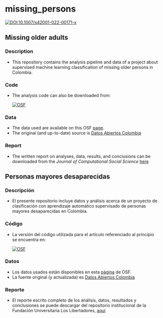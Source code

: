 # missing_persons

[![DOI:10.1007/s42001-022-00171-x](https://zenodo.org/badge/DOI/10.1007/s42001-022-00171-x.svg)](https://doi.org/10.1007/s42001-022-00171-x)

## Missing older adults
### Description
- This repository contains the analysis pipeline and data of a project about supervised machine learning classification of missing older persons in Colombia. 

### Code
- The analysis code can also be downloaded from:

  [![OSF](https://img.shields.io/badge/OSF-blue)](https://osf.io/agz5e/)

### Data
- The data used are available on this OSF [page](https://osf.io/2vkd5/).
- The original (and up-to-date) source is [Datos Abiertos Colombia](https://www.datos.gov.co/Justicia-y-Derecho/Desaparecidos-Colombia-hist-rico-a-os-1930-a-junio/8hqm-7fdt)

### Report
- The written report on analyses, data, results, and conclusions can be downloaded from the *Journal of Computational Social Science* [here](https://link.springer.com/article/10.1007/s42001-022-00171-x) 

## Personas mayores desaparecidas
### Descripción
- El presente repositorio incluye datos y análisis acerca de un proyecto de clasificación con aprendizaje automático supervisado de personas mayores desaparecidas en Colombia.

### Código
- La versión del código utilizada para el artículo referenciado al principio se encuentra en:

  [![OSF](https://img.shields.io/badge/OSF-blue)](https://osf.io/agz5e/)

### Datos
- Los datos usados están disponibles en esta [página](https://osf.io/2vkd5/) de OSF.
- La fuente original (y actualizada) es [Datos Abiertos Colombia](https://www.datos.gov.co/Justicia-y-Derecho/Desaparecidos-Colombia-hist-rico-a-os-1930-a-junio/8hqm-7fdt)

### Reporte
- El reporte escrito completo de los análisis, datos, resultados y conclusiones se puede descargar del repositorio institucional de la Fundación Universitaria Los Libertadores, [aquí](https://repository.libertadores.edu.co/handle/11371/4970)

